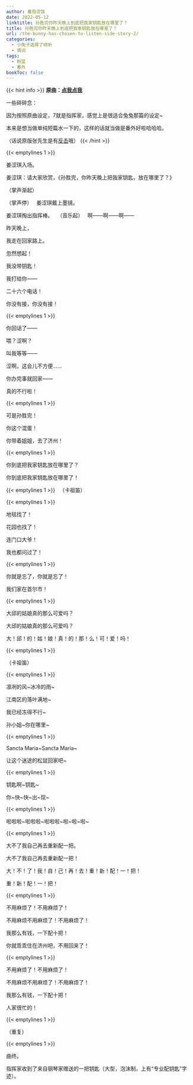 ```yaml
---
author: 番茄烫饭
date: 2022-05-12
linktitle: 孙胜完你昨天晚上到底把我家钥匙放在哪里了？
title: 孙胜完你昨天晚上到底把我家钥匙放在哪里了？
url: /the-bunny-has-chosen-to-listen-side-story-2/
categories:
  - 小兔子选择了倾听
  - 填词
tags:
  - 粉蓝
  - 番外
bookToc: false
---
```


{{< hint info >}}
**原曲：[点我点我](https://www.bilibili.com/video/BV1rs411R7Vz/)**

一些碎碎念：

因为按照原曲设定，7就是指挥家，感觉上是很适合兔兔那篇的设定~

本来是想当做单纯短篇水一下的，这样的话就当做是番外好啦哈哈哈。

（话说原版张先生是有[反击](https://www.bilibili.com/video/BV1ws411a7j8/)哦）
{{< /hint >}}

<!--more-->

{{< emptylines 1 >}}

姜涩琪入场。

姜涩琪：请大家欣赏，《孙胜完，你昨天晚上把我家钥匙，放在哪里了？》

（掌声渐起）

（掌声停）
 
姜涩琪戴上墨镜。

姜涩琪掏出指挥棒。
 
（音乐起）
 
啊——啊——啊——

昨天晚上，

我走在回家路上。

忽然想起！

我没带钥匙！

我打给你——

二十六个电话！

你没有接，你没有接！

{{< emptylines 1 >}}

你回话了——

喂？涩啊？

叫我等等——

涩啊，这会儿不方便……

你办完事就回家——

真的不行啦！

{{< emptylines 1 >}}

可是孙胜完！

你这个混蛋！

你带着姐姐，去了济州！

{{< emptylines 1 >}}

你到底把我家钥匙放在哪里了？

你到底把我家钥匙放在哪里了！

{{< emptylines 1 >}}
 
（卡祖笛）

{{< emptylines 1 >}}

地毯找了！

花园也找了！

连门口大爷！

我也都问过了！

{{< emptylines 1 >}}

你就是忘了，你就是忘了！

我们家在首尔市！

{{< emptylines 1 >}}

大邱的姑娘真的那么可爱吗？

大邱的姑娘真的那么可爱吗？

大！邱！的！姑！娘！真！的！那！么！可！爱！吗！

{{< emptylines 1 >}}

（卡祖笛）

{{< emptylines 1 >}}

凛冽的风~冰冷的雨~

江南区的落叶满地~

我已经冻得不行~

孙小姐~你在哪里~

{{< emptylines 1 >}}

Sancta Maria~Sancta Maria~

让这个迷途的松鼠回家吧~

{{< emptylines 1 >}}

钥匙啊~钥匙~

你~快~快~出~现~

{{< emptylines 1 >}}

啦啦啦~啦啦啦~啦啦啦~啦~啦~啦~

{{< emptylines 1 >}}

大不了我自己再去重新配一把。

大不了我自己再去重新配一把！

大！不！了！我！自！己！再！去！重！新！配！一！把！

重！新！配！一！把！

{{< emptylines 1 >}}

不用麻烦了！不用麻烦了！

不用麻烦不用麻烦了！不用麻烦了！

我那么有钱，一下配十把！

你就乖乖住在济州吧，不用回来了！

{{< emptylines 1 >}}

不用麻烦了！不用麻烦了！

不用麻烦不用麻烦了！不用麻烦了！

我那么有钱，一下配十把！

人家很忙的！

{{< emptylines 1 >}}

（重复）

{{< emptylines 1 >}}

曲终。

指挥家收到了来自钢琴家赠送的一把钥匙（大型，泡沫制，上有“专业配钥匙”字迹）。
